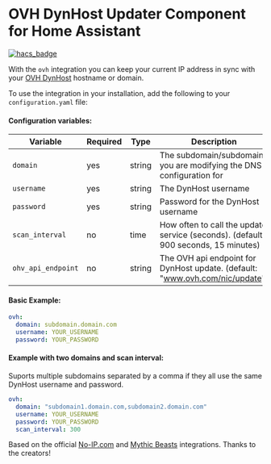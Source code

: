 # OVH DynHost Updater Component for Home Assistant

[![hacs_badge](https://img.shields.io/badge/HACS-Custom-orange.svg)](https://github.com/hacs/integration)

With the `ovh` integration you can keep your current IP address in sync with
your [OVH DynHost](https://docs.ovh.com/ie/en/domains/hosting_dynhost/)
hostname or domain.

To use the integration in your installation, add the following to your
`configuration.yaml` file:

#### Configuration variables:

| Variable           | Required | Type   | Description                                                                        |
|--------------------|----------|--------|------------------------------------------------------------------------------------|
| `domain`           | yes      | string | The subdomain/subdomains you are modifying the DNS configuration for               |
| `username`         | yes      | string | The DynHost username                                                               |
| `password`         | yes      | string | Password for the DynHost username                                                  |
| `scan_interval`    | no       | time   | How often to call the update service (seconds). (default: 900 seconds, 15 minutes) |
| `ohv_api_endpoint` | no       | string | The OVH api endpoint for DynHost update. (default: "www.ovh.com/nic/update")       |

#### Basic Example:

```yaml
ovh:
  domain: subdomain.domain.com
  username: YOUR_USERNAME
  password: YOUR_PASSWORD
```

#### Example with two domains and scan interval:

Suports multiple subdomains separated by a comma if they all use the same
DynHost username and password.

```yaml
ovh:
  domain: "subdomain1.domain.com,subdomain2.domain.com"
  username: YOUR_USERNAME
  password: YOUR_PASSWORD
  scan_interval: 300
```

Based on the
official [No-IP.com](https://github.com/home-assistant/core/tree/dev/homeassistant/components/no_ip)
and [Mythic Beasts](https://github.com/home-assistant/core/blob/dev/homeassistant/components/mythicbeastsdns)
integrations. Thanks to the creators!
